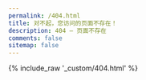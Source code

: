 ```yaml
---
permalink: /404.html
title: 对不起，您访问的页面不存在！
description: 404 – 页面不存在
comments: false
sitemap: false
---
```


{% include_raw '_custom/404.html' %}
